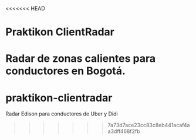 <<<<<<< HEAD
# Praktikon ClientRadar

Radar de zonas calientes para conductores en Bogotá.
=======
# praktikon-clientradar
Radar Edison para conductores de Uber y Didi
>>>>>>> 7a73d7ace23cc83c8eb441acaf4aa3dff468f2fb
